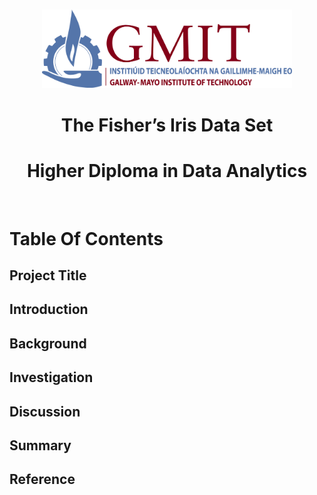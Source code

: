 <br/>

<p align="center">
  <img src="./JPEGs/GMIT_logo.jpg" width="400" />
</p>  <Source: https://image.ibb.co/gw4Gen/Index_GMIT.png>


#
<H1 align="center"> The Fisher’s Iris Data Set  </H1>
<H1 align="center"> Higher Diploma in Data Analytics  </H1>
<br/>




# Table Of Contents 
## Project Title
## Introduction
## Background 
## Investigation
## Discussion
## Summary
## Reference

<br/>





































